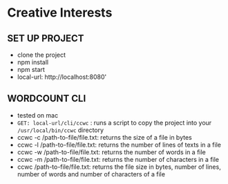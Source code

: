 # Creative Interests

## SET UP PROJECT

- clone the project
- npm install
- npm start
- local-url: http://localhost:8080'
  
## WORDCOUNT CLI

- tested on mac
- ```GET: local-url/cli/ccwc``` : runs a script to copy the project into your ```/usr/local/bin/ccwc``` directory
- ccwc -c /path-to-file/file.txt: returns the size of a file in bytes
- ccwc -l /path-to-file/file.txt: returns the number of lines of texts in a file
- ccwc -w /path-to-file/file.txt: returns the number of words in a file
- ccwc -m /path-to-file/file.txt: returns the number of characters in a file
- ccwc /path-to-file/file.txt: returns the file size in bytes, number of lines, number of words and number of characters of a file
